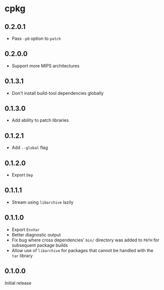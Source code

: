 # cpkg

## 0.2.0.1

  * Pass `-p0` option to `patch`

## 0.2.0.0

  * Support more MIPS architectures

## 0.1.3.1

  * Don't install build-tool dependencies globally

## 0.1.3.0

  * Add ability to patch libraries

## 0.1.2.1

  * Add `--global` flag

## 0.1.2.0

  * Export `Dep`

## 0.1.1.1

  * Stream using `libarchive` lazily

## 0.1.1.0

  * Export `EnvVar`
  * Better diagnostic output
  * Fix bug where cross dependencies' `bin/` directory was added to `PATH` for
    subsequent package builds
  * Allow use of `libarchive` for packages that cannot be handled with the `tar`
    library

## 0.1.0.0

Initial release
